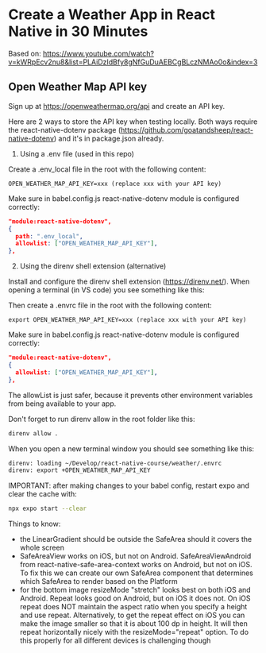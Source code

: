 # Create a Weather App in React Native in 30 Minutes

Based on: https://www.youtube.com/watch?v=kWRpEcv2nu8&list=PLAiDzIdBfy8gNfGuDuAEBCgBLczNMAo0o&index=3

## Open Weather Map API key

Sign up at https://openweathermap.org/api and create an API key.

Here are 2 ways to store the API key when testing locally. Both ways require the react-native-dotenv package (https://github.com/goatandsheep/react-native-dotenv) and it's in package.json already.

1. Using a .env file (used in this repo)

Create a .env_local file in the root with the following content:

```
OPEN_WEATHER_MAP_API_KEY=xxx (replace xxx with your API key)
```

Make sure in babel.config.js react-native-dotenv module is configured correctly:

```json
"module:react-native-dotenv",
{
  path: ".env_local",
  allowlist: ["OPEN_WEATHER_MAP_API_KEY"],
},
```

2. Using the direnv shell extension (alternative)

Install and configure the direnv shell extension (https://direnv.net/). When opening a terminal (in VS code) you see something like this:

Then create a .envrc file in the root with the following content:

```
export OPEN_WEATHER_MAP_API_KEY=xxx (replace xxx with your API key)
```

Make sure in babel.config.js react-native-dotenv module is configured correctly:

```json
"module:react-native-dotenv",
{
  allowlist: ["OPEN_WEATHER_MAP_API_KEY"],
},
```

The allowList is just safer, because it prevents other environment variables from being available to your app.

Don't forget to run direnv allow in the root folder like this:

```bash
direnv allow .
```

When you open a new terminal window you should see something like this:

```bash
direnv: loading ~/Develop/react-native-course/weather/.envrc
direnv: export +OPEN_WEATHER_MAP_API_KEY
```

IMPORTANT: after making changes to your babel config, restart expo and clear the cache with:

```bash
npx expo start --clear
```

Things to know:

- the LinearGradient should be outside the SafeArea should it covers the whole screen
- SafeAreaView works on iOS, but not on Android. SafeAreaViewAndroid from react-native-safe-area-context works on Android, but not on iOS. To fix this we can create our own SafeArea component that determines which SafeArea to render based on the Platform
- for the bottom image resizeMode "stretch" looks best on both iOS and Android. Repeat looks good on Android, but on iOS it does not. On iOS repeat does NOT maintain the aspect ratio when you specify a height and use repeat. Alternatively, to get the repeat effect on iOS you can make the image smaller so that it is about 100 dp in height. It will then repeat horizontally nicely with the resizeMode="repeat" option. To do this properly for all different devices is challenging though
